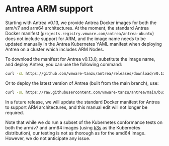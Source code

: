 # Antrea ARM support

Starting with Antrea v0.13, we provide Antrea Docker images for both the arm/v7
and arm64 architectures. At the moment, the standard Antrea Docker manifest
(`projects.registry.vmware.com/antrea/antrea-ubuntu`) does not include support
for ARM, and the image name needs to be updated manually in the Antrea
Kubernetes YAML manifest when deploying Antrea on a cluster which includes ARM
Nodes.

To download the manifest for Antrea v0.13.0, substitute the image name, and
deploy Antrea, you can use the following command:

```bash
curl -sL https://github.com/vmware-tanzu/antrea/releases/download/v0.13.0/antrea.yml | sed 's/antrea\/antrea-ubuntu/antrea\/antrea-ubuntu-march/' | kubectl apply -f -
```

Or to deploy the latest version of Antrea (built from the main branch), use:

```bash
curl -sL https://raw.githubusercontent.com/vmware-tanzu/antrea/main/build/yamls/antrea.yml | sed 's/antrea\/antrea-ubuntu/antrea\/antrea-ubuntu-march/' | kubectl apply -f -
```

In a future release, we will update the standard Docker manifest for Antrea to
support ARM architectures, and this manual edit will not longer be required.

Note that while we do run a subset of the Kubernetes conformance tests on both
the arm/v7 and arm64 images (using [k3s](https://k3s.io/) as the Kubernetes
distribution), our testing is not as thorough as for the amd64 image. However,
we do not anticipate any issue.
